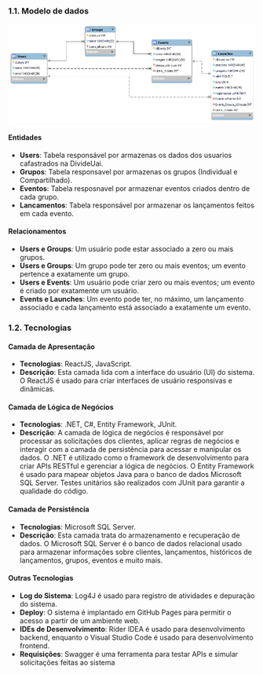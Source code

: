 ### 1.1. Modelo de dados

![Diagrama de entidades](images/diagrama_entidade_divide_uai.png "Diagrama de entidades")

<h4>Entidades</h4>

- **Users**: Tabela responsável por armazenas os dados dos usuarios cafastrados na DivideUai.
- **Grupos**: Tabela responsavel por armazenas os grupos (Individual e Compartilhado).
- **Eventos**: Tabela resposnavel por armazenar eventos criados dentro de cada grupo.
- **Lancamentos**: Tabela responsável por armazenar os lançamentos feitos em cada evento.

<h4>Relacionamentos</h4>
 
- **Users e Groups**: Um usuário pode estar associado a zero ou mais grupos. 
- **Users e Groups**: Um grupo pode ter zero ou mais eventos; um evento pertence a exatamente um grupo.
- **Users e Events**: Um usuário pode criar zero ou mais eventos; um evento é criado por exatamente um usuário.
- **Events e Launches**: Um evento pode ter, no máximo, um lançamento associado e cada lançamento está associado a exatamente um evento.

### 1.2. Tecnologias

<h4>Camada de Apresentação</h4>

- **Tecnologias**: ReactJS, JavaScript.
- **Descrição**: Esta camada lida com a interface do usuário (UI) do sistema. O ReactJS é usado para criar interfaces de usuário responsivas e dinâmicas.

<h4>Camada de Lógica de Negócios</h4>

- **Tecnologias**: .NET, C#, Entity Framework, JUnit.
- **Descrição**: A camada de lógica de negócios é responsável por processar as solicitações dos clientes, aplicar regras de negócios e interagir com a camada de persistência para acessar e manipular os dados. O .NET é utilizado como o framework de desenvolvimento para criar APIs RESTful e gerenciar a lógica de negócios. O Entity Framework é usado para mapear objetos Java para o banco de dados Microsoft SQL Server. Testes unitários são realizados com JUnit para garantir a qualidade do código.

<h4>Camada de Persistência</h4>

- **Tecnologias**: Microsoft SQL Server.
- **Descrição**: Esta camada trata do armazenamento e recuperação de dados. O Microsoft SQL Server é o banco de dados relacional usado para armazenar informações sobre clientes, lançamentos, históricos de lançamentos, grupos, eventos e muito mais.

<h4>Outras Tecnologias</h4>

- **Log do Sistema**: Log4J é usado para registro de atividades e depuração do sistema.
- **Deploy**: O sistema é implantado em GitHub Pages para permitir o acesso a partir de um ambiente web.
- **IDEs de Desenvolvimento**: Rider IDEA é usado para desenvolvimento backend, enquanto o Visual Studio Code é usado para desenvolvimento frontend.
- **Requisições**: Swagger é uma ferramenta para testar APIs e simular solicitações feitas ao sistema
